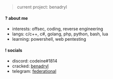 > current project: benadryl

#### ? about me
- interests: offsec, coding, reverse engineering
- langs: c/c++, c#, golang, php, python, bash, lua
- learning: powershell, web pentesting

#### ! socials
- discord: codeine#1814
- cracked: [benadryl](https://cracked.io/benadryl)
- telegram: [federational](https://t.me/federational)
